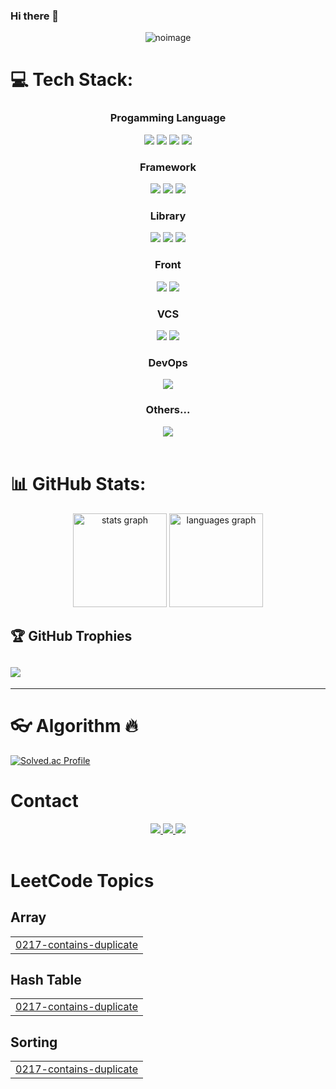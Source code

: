 ### Hi there 👋
<div align= "center">
    <img src="https://capsule-render.vercel.app/api?type=waving&color=86d0b7&height=240&text=Junwoo%20Kang&animation=fadeIn&fontColor=ffffff&fontSize=70"  alt="noimage"/>
</div>

<!--
**JK-17/JK-17** is a ✨ _special_ ✨ repository because its `README.md` (this file) appears on your GitHub profile.

Here are some ideas to get you started:

- 🔭 I’m currently working on ...
- 🌱 I’m currently learning ...
- 👯 I’m looking to collaborate on ...
- 🤔 I’m looking for help with ...
- 💬 Ask me about ...
- 📫 How to reach me: ...
- 😄 Pronouns: ...
- ⚡ Fun fact: ...
-->


# 💻 Tech Stack:
<div align= "center">
    <div style="margin: 0 auto; text-align: center;" align= "center"> 
            <h3>Progamming Language</h3>
<img src="https://img.shields.io/badge/Python-3776AB?style=for-the-badge&logo=Python&logoColor=white">
<img src="https://img.shields.io/badge/Java-007396?style=for-the-badge&logo=Java&logoColor=white">
<img src="https://img.shields.io/badge/Javascript-F7DF1E?style=for-the-badge&logo=Javascript&logoColor=white">
<img src="https://img.shields.io/badge/MySQL-4479A1?style=for-the-badge&logo=MySQL&logoColor=white">
<h3>Framework</h3>
<img src="https://img.shields.io/badge/Spring-6DB33F?style=for-the-badge&logo=Spring&logoColor=white">
        <img src="https://img.shields.io/badge/Spring Boot-6DB33F?style=for-the-badge&logo=Spring Boot&logoColor=white">
<img src="https://img.shields.io/badge/Flutter-02569B?style=for-the-badge&logo=Flutter&logoColor=white">
<h3>Library</h3>
<img src="https://img.shields.io/badge/React-61DAFB?style=for-the-badge&logo=React&logoColor=white">
<img src="https://img.shields.io/badge/Bootstrap-7952B3?style=for-the-badge&logo=Bootstrap&logoColor=white">
 <img src="https://img.shields.io/badge/jQuery-0769AD?style=for-the-badge&logo=jQuery&logoColor=white">
<h3>Front</h3>
<img src="https://img.shields.io/badge/HTML5-E34F26?style=for-the-badge&logo=HTML5&logoColor=white">
          <img src="https://img.shields.io/badge/CSS3-1572B6?style=for-the-badge&logo=CSS3&logoColor=white">
<h3>VCS</h3>
   <img src="https://img.shields.io/badge/Git-F05032?style=for-the-badge&logo=Git&logoColor=white">
          <img src="https://img.shields.io/badge/Github-181717?style=for-the-badge&logo=Github&logoColor=white">
<h3>DevOps</h3>
          <img src="https://img.shields.io/badge/Amazon AWS-232F3E?style=for-the-badge&logo=Amazon AWS&logoColor=white">
<h3>Others...</h3>
          <img src="https://img.shields.io/badge/Figma-F24E1E?style=for-the-badge&logo=Figma&logoColor=white">
          <br/>
          <br/>
          </div>
    </div>

# 📊 GitHub Stats:
<div align="center">
  <img src="https://github-readme-stats.vercel.app/api?username=JK-17&hide_title=false&hide_rank=false&show_icons=true&include_all_commits=true&count_private=true&disable_animations=false&theme=dracula&locale=en&hide_border=false&order=1" height="150" alt="stats graph"  />
  <img src="https://github-readme-stats.vercel.app/api/top-langs?username=JK-17&locale=en&hide_title=false&layout=compact&card_width=320&langs_count=5&theme=dracula&hide_border=false&order=2" height="150" alt="languages graph"  />
</div> 


## 🏆 GitHub Trophies
![](https://github-profile-trophy.vercel.app/?username=JK-17&theme=onedark&no-frame=false&no-bg=false&margin-w=4)
---
---

# 👓 Algorithm 🔥
[![Solved.ac Profile](http://mazassumnida.wtf/api/v2/generate_badge?boj=duftlagltkfwk)](https://solved.ac/duftlagltkfwk/)

# Contact
 <div align= "center"> <a href="https://jk25.tistory.com"> <img src="https://img.shields.io/badge/Tistory-000000?style=for-the-badge&logo=Tistory&logoColor=white&link=jk25.tistory.com"> </a>
         <a href="https://www.notion.so/Hi-I-m-Junwoo-Kang-051fdd904bee426c855f5f2fa08b3d57"> <img src="https://img.shields.io/badge/Notion-000000?style=for-the-badge&logo=Notion&logoColor=white&link="> </a>
         <a href=mailto:johnkang5795@gmail.com> <img src="https://img.shields.io/badge/Gmail-EA4335?style=for-the-badge&logo=Gmail&logoColor=white&link=mailto:johnkang5795@gmail.com"> </a>
          </div>  <br> 


<!-- Proudly created with GPRM ( https://gprm.itsvg.in ) -->

<!---LeetCode Topics Start-->
# LeetCode Topics
## Array
|  |
| ------- |
| [0217-contains-duplicate](https://github.com/JK-17/JK-17/tree/master/0217-contains-duplicate) |
## Hash Table
|  |
| ------- |
| [0217-contains-duplicate](https://github.com/JK-17/JK-17/tree/master/0217-contains-duplicate) |
## Sorting
|  |
| ------- |
| [0217-contains-duplicate](https://github.com/JK-17/JK-17/tree/master/0217-contains-duplicate) |
<!---LeetCode Topics End-->
